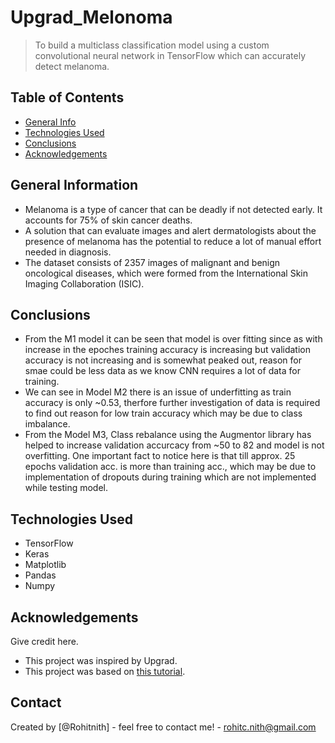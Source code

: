 # Upgrad_Melonoma
> To build a multiclass classification model using a custom convolutional neural network in TensorFlow which can accurately detect melanoma.

## Table of Contents
* [General Info](#general-information)
* [Technologies Used](#technologies-used)
* [Conclusions](#conclusions)
* [Acknowledgements](#acknowledgements)

<!-- You can include any other section that is pertinent to your problem -->

## General Information
- Melanoma is a type of cancer that can be deadly if not detected early. It accounts for 75% of skin cancer deaths. 
- A solution that can evaluate images and alert dermatologists about the presence of melanoma has the potential to reduce a lot of manual effort needed in diagnosis.
- The dataset consists of 2357 images of malignant and benign oncological diseases, which were formed from the International Skin Imaging Collaboration (ISIC).

<!-- You don't have to answer all the questions - just the ones relevant to your project. -->

## Conclusions
- From the M1 model it can be seen that model is over fitting since as with increase in the epoches training accuracy is increasing but validation accuracy is not increasing and is somewhat peaked out, reason for smae could be less data as we know CNN requires a lot of data for training.
- We can see in Model M2 there is an issue of underfitting as train accuracy is only ~0.53, therfore further investigation of data is required to find out reason for low train accuracy which may be due to class imbalance.
- From the Model M3, Class rebalance using the Augmentor library has helped to increase validation accurcacy from ~50 to 82 and model is not overfitting. One important fact to notice here is that till approx. 25 epochs validation acc. is more than training acc., which may be due to implementation of dropouts during training which are not implemented while testing model.



## Technologies Used
- TensorFlow 
- Keras
- Matplotlib
- Pandas
- Numpy

<!-- As the libraries versions keep on changing, it is recommended to mention the version of library used in this project -->

## Acknowledgements
Give credit here.
- This project was inspired by Upgrad.
- This project was based on [this tutorial](https://learn.upgrad.com/course/1989/segment/24863/153448/470991/2438926).


## Contact
Created by [@Rohitnith] - feel free to contact me! - 
rohitc.nith@gmail.com

